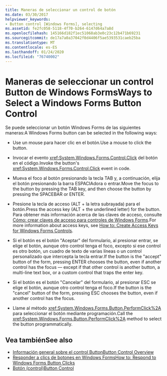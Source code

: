 ```yaml
---
title: Maneras de seleccionar un control de botón
ms.date: 03/30/2017
helpviewer_keywords:
- Button control [Windows Forms], selecting
ms.assetid: fe2fc058-5118-4f70-b264-6147d64a7a8d
ms.openlocfilehash: 145166d182f1ec51068ab3e0c23c12b471b69231
ms.sourcegitcommit: de17a7a0a37042f0d4406f5ae5393531caeb25ba
ms.translationtype: MT
ms.contentlocale: es-ES
ms.lasthandoff: 01/24/2020
ms.locfileid: "76740002"
---
```

# <a name="ways-to-select-a-windows-forms-button-control"></a><span data-ttu-id="2bda0-102">Maneras de seleccionar un control Button de Windows Forms</span><span class="sxs-lookup"><span data-stu-id="2bda0-102">Ways to Select a Windows Forms Button Control</span></span>
<span data-ttu-id="2bda0-103">Se puede seleccionar un botón Windows Forms de las siguientes maneras:</span><span class="sxs-lookup"><span data-stu-id="2bda0-103">A Windows Forms button can be selected in the following ways:</span></span>  
  
- <span data-ttu-id="2bda0-104">Use un mouse para hacer clic en el botón.</span><span class="sxs-lookup"><span data-stu-id="2bda0-104">Use a mouse to click the button.</span></span>  
  
- <span data-ttu-id="2bda0-105">Invocar el evento <xref:System.Windows.Forms.Control.Click> del botón en el código.</span><span class="sxs-lookup"><span data-stu-id="2bda0-105">Invoke the button's <xref:System.Windows.Forms.Control.Click> event in code.</span></span>  
  
- <span data-ttu-id="2bda0-106">Mueva el foco al botón presionando la tecla TAB y, a continuación, elija el botón presionando la barra ESPACIAdora o entrar.</span><span class="sxs-lookup"><span data-stu-id="2bda0-106">Move the focus to the button by pressing the TAB key, and then choose the button by pressing the SPACEBAR or ENTER.</span></span>  
  
- <span data-ttu-id="2bda0-107">Presione la tecla de acceso (ALT + la letra subrayada) para el botón.</span><span class="sxs-lookup"><span data-stu-id="2bda0-107">Press the access key (ALT + the underlined letter) for the button.</span></span> <span data-ttu-id="2bda0-108">Para obtener más información acerca de las claves de acceso, consulte [Cómo: crear claves de acceso para controles de Windows Forms](how-to-create-access-keys-for-windows-forms-controls.md).</span><span class="sxs-lookup"><span data-stu-id="2bda0-108">For more information about access keys, see [How to: Create Access Keys for Windows Forms Controls](how-to-create-access-keys-for-windows-forms-controls.md).</span></span>  
  
- <span data-ttu-id="2bda0-109">Si el botón es el botón "Aceptar" del formulario, al presionar entrar, se elige el botón, aunque otro control tenga el foco, excepto si ese control es otro botón, un cuadro de texto de varias líneas o un control personalizado que intercepta la tecla entrar.</span><span class="sxs-lookup"><span data-stu-id="2bda0-109">If the button is the "accept" button of the form, pressing ENTER chooses the button, even if another control has the focus — except if that other control is another button, a multi-line text box, or a custom control that traps the enter key.</span></span>  
  
- <span data-ttu-id="2bda0-110">Si el botón es el botón "Cancelar" del formulario, al presionar ESC se elige el botón, aunque otro control tenga el foco.</span><span class="sxs-lookup"><span data-stu-id="2bda0-110">If the button is the "cancel" button of the form, pressing ESC chooses the button, even if another control has the focus.</span></span>  
  
- <span data-ttu-id="2bda0-111">Llame al método <xref:System.Windows.Forms.Button.PerformClick%2A> para seleccionar el botón mediante programación.</span><span class="sxs-lookup"><span data-stu-id="2bda0-111">Call the <xref:System.Windows.Forms.Button.PerformClick%2A> method to select the button programmatically.</span></span>  
  
## <a name="see-also"></a><span data-ttu-id="2bda0-112">Vea también</span><span class="sxs-lookup"><span data-stu-id="2bda0-112">See also</span></span>

- [<span data-ttu-id="2bda0-113">Información general sobre el control Button</span><span class="sxs-lookup"><span data-stu-id="2bda0-113">Button Control Overview</span></span>](button-control-overview-windows-forms.md)
- [<span data-ttu-id="2bda0-114">Responder a clics de botones en Windows Forms</span><span class="sxs-lookup"><span data-stu-id="2bda0-114">How to: Respond to Windows Forms Button Clicks</span></span>](how-to-respond-to-windows-forms-button-clicks.md)
- [<span data-ttu-id="2bda0-115">Botón (control)</span><span class="sxs-lookup"><span data-stu-id="2bda0-115">Button Control</span></span>](button-control-windows-forms.md)
